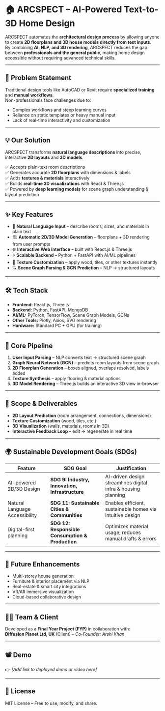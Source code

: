 # 🏠 ARCSPECT – AI-Powered Text-to-3D Home Design

ARCSPECT automates the **architectural design process** by allowing anyone to create **2D floorplans and 3D house models directly from text inputs**.  
By combining **AI, NLP, and 3D rendering**, ARCSPECT reduces the gap between **professionals and the general public**, making home design accessible without requiring advanced technical skills.

---

## 🚀 Problem Statement
Traditional design tools like AutoCAD or Revit require **specialized training** and **manual workflows**.  
Non-professionals face challenges due to:
- Complex workflows and steep learning curves  
- Reliance on static templates or heavy manual input  
- Lack of real-time interactivity and customization  

---

## 💡 Our Solution
ARCSPECT transforms **natural language descriptions** into precise, interactive **2D layouts** and **3D models**.

✅ Accepts plain-text room descriptions  
✅ Generates accurate **2D floorplans** with dimensions & labels  
✅ Adds **textures & materials** interactively  
✅ Builds **real-time 3D visualizations** with React & Three.js  
✅ Powered by **deep learning models** for scene graph understanding & layout prediction  

---

## ✨ Key Features
- 📝 **Natural Language Input** – describe rooms, sizes, and materials in plain text  
- 🏗 **Automatic 2D/3D Model Generation** – floorplans + 3D rendering from user prompts  
- 🌐 **Interactive Web Interface** – built with React.js & Three.js  
- ⚡ **Scalable Backend** – Python + FastAPI with AI/ML pipelines  
- 🎨 **Texture Customization** – apply wood, tiles, or other textures instantly  
- 🔍 **Scene Graph Parsing & GCN Prediction** – NLP → structured layouts  

---

## 🛠️ Tech Stack
- **Frontend:** React.js, Three.js  
- **Backend:** Python, FastAPI, MongoDB  
- **AI/ML:** PyTorch, TensorFlow, Scene Graph Models, GCNs  
- **Other Tools:** Plotly, Axios, SVG rendering  
- **Hardware:** Standard PC + GPU (for training)  

---

## 🔄 Core Pipeline
1. **User Input Parsing** – NLP converts text → structured scene graph  
2. **Graph Neural Network (GCN)** – predicts room layouts from scene graph  
3. **2D Floorplan Generation** – boxes aligned, overlaps resolved, labels added  
4. **Texture Synthesis** – apply flooring & material options  
5. **3D Model Rendering** – Three.js builds an interactive 3D view in-browser  

---

## 🎯 Scope & Deliverables
- **2D Layout Prediction** (room arrangement, connections, dimensions)  
- **Texture Customization** (wood, tiles, etc.)  
- **3D Visualization** (walls, materials, rooms in 3D)  
- **Interactive Feedback Loop** – edit → regenerate in real time  

---

## 🌍 Sustainable Development Goals (SDGs)
| Feature | SDG Goal | Justification |
|---------|----------|---------------|
| AI-powered 2D/3D Design | **SDG 9: Industry, Innovation, Infrastructure** | AI-driven design streamlines digital infra & housing planning |
| Natural Language Accessibility | **SDG 11: Sustainable Cities & Communities** | Enables efficient, sustainable homes via intuitive design |
| Digital-first planning | **SDG 12: Responsible Consumption & Production** | Optimizes material usage, reduces manual drafts & errors |

---

## 📌 Future Enhancements
- Multi-storey house generation  
- Furniture & interior placement via NLP  
- Real-estate & smart city integrations  
- VR/AR immersive visualization  
- Cloud-based collaborative design  

---

## 👩‍💻 Team & Client
Developed as a **Final Year Project (FYP)** in collaboration with:  
**Diffusion Planet Ltd, UK** (Client) – *Co-Founder: Arshi Khan*  

---

## 📽 Demo
👉 *[Add link to deployed demo or video here]*

---

## 📜 License
MIT License – Free to use, modify, and share.

